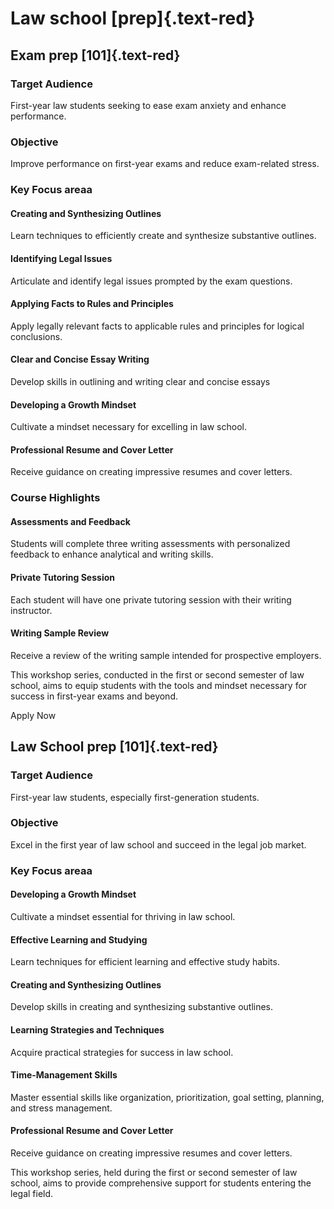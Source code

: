 ---
---

# Law school [prep]{.text-red}

## Exam prep [101]{.text-red}

### Target Audience

First-year law students seeking to ease exam anxiety and enhance performance.

### Objective

Improve performance on first-year exams and reduce exam-related stress.

### Key Focus areaa

#### Creating and Synthesizing Outlines

Learn techniques to efficiently create and synthesize substantive outlines.

#### Identifying Legal Issues

Articulate and identify legal issues prompted by the exam questions.

#### Applying Facts to Rules and Principles

Apply legally relevant facts to applicable rules and principles for logical conclusions.

#### Clear and Concise Essay Writing

Develop skills in outlining and writing clear and concise essays

#### Developing a Growth Mindset

Cultivate a mindset necessary for excelling in law school.

#### Professional Resume and Cover Letter

Receive guidance on creating impressive resumes and cover letters.

### Course Highlights

#### Assessments and Feedback

Students will complete three writing assessments with personalized feedback to enhance analytical and writing skills.

#### Private Tutoring Session

Each student will have one private tutoring session with their writing instructor.

#### Writing Sample Review

Receive a review of the writing sample intended for prospective employers.

This workshop series, conducted in the first or second semester of law school, aims to equip students with the tools and mindset necessary for success in first-year exams and beyond.

Apply Now

## Law School prep [101]{.text-red}

### Target Audience

First-year law students, especially first-generation students.

### Objective

Excel in the first year of law school and succeed in the legal job market.

### Key Focus areaa

#### Developing a Growth Mindset

Cultivate a mindset essential for thriving in law school.

#### Effective Learning and Studying

Learn techniques for efficient learning and effective study habits.

#### Creating and Synthesizing Outlines

Develop skills in creating and synthesizing substantive outlines.

#### Learning Strategies and Techniques

Acquire practical strategies for success in law school.

#### Time-Management Skills

Master essential skills like organization, prioritization, goal setting, planning, and stress management.

#### Professional Resume and Cover Letter

Receive guidance on creating impressive resumes and cover letters.

This workshop series, held during the first or second semester of law school, aims to provide comprehensive support for students entering the legal field.
